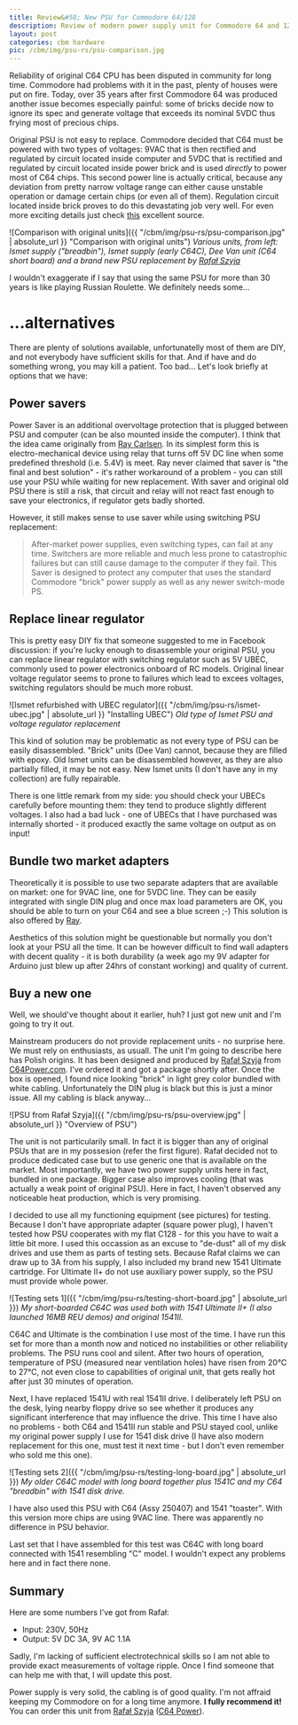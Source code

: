 ```yaml
---
title: Review&#58; New PSU for Commodore 64/128
description: Review of modern power supply unit for Commodore 64 and 128 home computers.
layout: post
categories: cbm hardware
pic: /cbm/img/psu-rs/psu-comparison.jpg
---
```


Reliability of original C64 CPU has been disputed in community for long time. Commodore had problems with it in the past, plenty of houses were put on fire. Today, over 35 years after first Commodore 64 was produced another issue becomes especially painful: some of bricks decide now to ignore its spec and generate voltage that exceeds its nominal 5VDC thus frying most of precious chips.

Original PSU is not easy to replace. Commodore decided that C64 must be powered with two types of voltages: 9VAC that is then rectified and regulated by circuit located inside computer and 5VDC that is rectified and regulated by circuit located inside power brick and is used *directly* to power most of C64 chips. This second power line is actually critical, because any deviation from pretty narrow voltage range can either cause unstable operation or damage certain chips (or even all of them). Regulation circuit located inside brick proves to do this devastating job very well. For even more exciting details just check [this](https://www.c64-wiki.com/wiki/Power_Supply) excellent source.

![Comparison with original units]({{ "/cbm/img/psu-rs/psu-comparison.jpg" | absolute_url }} "Comparison with original units")
*Various units, from left: Ismet supply ("breadbin"), Ismet supply (early C64C), Dee Van unit (C64 short board) and a brand new PSU replacement by [Rafał Szyja](mailto:raf@c64power.com)*

I wouldn't exaggerate if I say that using the same PSU for more than 30 years is like playing Russian Roulette. We definitely needs some...

...alternatives
===============

There are plenty of solutions available, unfortunatelly most of them are DIY, and not everybody have sufficient skills for that. And if have and do something wrong, you may kill a patient. Too bad... Let's look briefly at options that we have:

Power savers
------------

Power Saver is an additional overvoltage protection that is plugged between PSU and computer (can be also mounted inside the computer). I think that the idea came originally from [Ray Carlsen](http://personalpages.tds.net/~rcarlsen/cbm/c64/SAVER/). In its simplest form this is electro-mechanical device using relay that turns off 5V DC line when some predefined threshold (i.e. 5.4V) is meet. Ray never claimed that saver is "the final and best solution" - it's rather workaround of a problem - you can still use your PSU while waiting for new replacement. With saver and original old PSU there is still a risk, that circuit and relay will not react fast enough to save your electronics, if regulator gets badly shorted.

However, it still makes sense to use saver while using switching PSU replacement:

> After-market power supplies, even switching types, can fail at any time. Switchers are more reliable and much less prone to catastrophic failures but can still cause damage to the computer if they fail. This Saver is designed to protect any computer that uses the standard Commodore "brick" power supply as well as any newer switch-mode PS.

Replace linear regulator
------------------------

This is pretty easy DIY fix that someone suggested to me in Facebook discussion: if you're lucky enough to disassemble your original PSU, you can replace linear regulator with switching regulator such as 5V UBEC, commonly used to power electronics onboard of RC models. Original linear voltage regulator seems to prone to failures which lead to excees voltages, switching regulators should be much more robust.

![Ismet refurbished with UBEC regulator]({{ "/cbm/img/psu-rs/ismet-ubec.jpg" | absolute_url }} "Installing UBEC")
*Old type of Ismet PSU and voltage regulator replacement*

This kind of solution may be problematic as not every type of PSU can be easily disassembled. "Brick" units (Dee Van) cannot, because they are filled with epoxy. Old Ismet units can be disassembled however, as they are also partially filled, it may be not easy. New Ismet units (I don't have any in my collection) are fully repairable.

There is one little remark from my side: you should check your UBECs carefully before mounting them: they tend to produce slightly different voltages. I also had a bad luck - one of UBECs that I have purchased was internally shorted - it produced exactly the same voltage on output as on input!

Bundle two market adapters
--------------------------

Theoretically it is possible to use two separate adapters that are available on market: one for 9VAC line, one for 5VDC line. They can be easily integrated with single DIN plug and once max load parameters are OK, you should be able to turn on your C64 and see a blue screen ;-) This solution is also offered by [Ray](http://personalpages.tds.net/~rcarlsen/custom%20ps.html). 

Aesthetics of this solution might be questionable but normally you don't look at your PSU all the time. It can be however difficult to find wall adapters with decent quality - it is both durability (a week ago my 9V adapter for Arduino just blew up after 24hrs of constant working) and quality of current.

Buy a new one
-------------

Well, we should've thought about it earlier, huh? I just got new unit and I'm going to try it out.

Mainstream producers do not provide replacement units - no surprise here. We must rely on enthusiasts, as usuall. The unit I'm going to describe here has Polish origins. It has been designed and produced by [Rafał Szyja](mailto:raf@c64power.com) from [C64Power.com](http://c64power.com). I've ordered it and got a package shortly after. Once the box is opened, I found nice looking "brick" in light grey color bundled with white cabling. Unfortunately the DIN plug is black but this is just a minor issue. All my cabling is black anyway...

![PSU from Rafał Szyja]({{ "/cbm/img/psu-rs/psu-overview.jpg" | absolute_url }} "Overview of PSU")

The unit is not particularily small. In fact it is bigger than any of original PSUs that are in my possesion (refer the first figure). Rafał decided not to produce dedicated case but to use generic one that is available on the market. Most importantly, we have two power supply units here in fact, bundled in one package. Bigger case also improves cooling (that was actually a weak point of original PSU). Here in fact, I haven't observed any noticeable heat production, which is very promising.

I decided to use all my functioning equipment (see pictures) for testing. Because I don't have appropriate adapter (square power plug), I haven't tested how PSU cooperates with my flat C128 - for this you have to wait a little bit more. I used this occassion as an excuse to "de-dust" all of my disk drives and use them as parts of testing sets. Because Rafał claims we can draw up to 3A from his supply, I also included my brand new 1541 Ultimate cartridge. For Ultimate II+ do not use auxiliary power supply, so the PSU must provide whole power.

![Testing sets 1]({{ "/cbm/img/psu-rs/testing-short-board.jpg" | absolute_url }})
*My short-boarded C64C was used both with 1541 Ultimate II+ (I also launched 16MB REU demos) and original 1541II.*

C64C and Ultimate is the combination I use most of the time. I have run this set for more than a month now and noticed no instabilities or other reliability problems. The PSU runs cool and silent. After two hours of operation, temperature of PSU (measured near ventilation holes) have risen from 20&deg;C to 27&deg;C, not even close to capabilities of original unit, that gets really hot after just 30 minutes of operation.

Next, I have replaced 1541U with real 1541II drive. I deliberately left PSU on the desk, lying nearby floppy drive so see whether it produces any significant interference that may influence the drive. This time I have also no problems - both C64 and 1541II run stable and PSU stayed cool, unlike my original power supply I use for 1541 disk drive (I have also modern replacement for this one, must test it next time - but I don't even remember who sold me this one).

![Testing sets 2]({{ "/cbm/img/psu-rs/testing-long-board.jpg" | absolute_url }})
*My older C64C model with long board together plus 1541C and my C64 "breadbin" with 1541 disk drive.*

I have also used this PSU with C64 (Assy 250407) and 1541 "toaster". With this version more chips are using 9VAC line. There was apparently no difference in PSU behavior.

Last set that I have assembled for this test was C64C with long board connected with 1541 resembling "C" model. I wouldn't expect any problems here and in fact there none.

Summary
-------

Here are some numbers I've got from Rafał:

* Input: 230V, 50Hz
* Output: 5V DC 3A, 9V AC 1.1A

Sadly, I'm lacking of sufficient electrotechnical skills so I am not able to provide exact measurements of voltage ripple. Once I find someone that can help me with that, I will update this post.

Power supply is very solid, the cabling is of good quality. I'm not affraid keeping my Commodore on for a long time anymore. **I fully recommend it!** You can order this unit from [Rafał Szyja](https://www.facebook.com/rafalszyja?fref=mentions) ([C64 Power](https://www.facebook.com/c64power/?fref=mentions)). 
